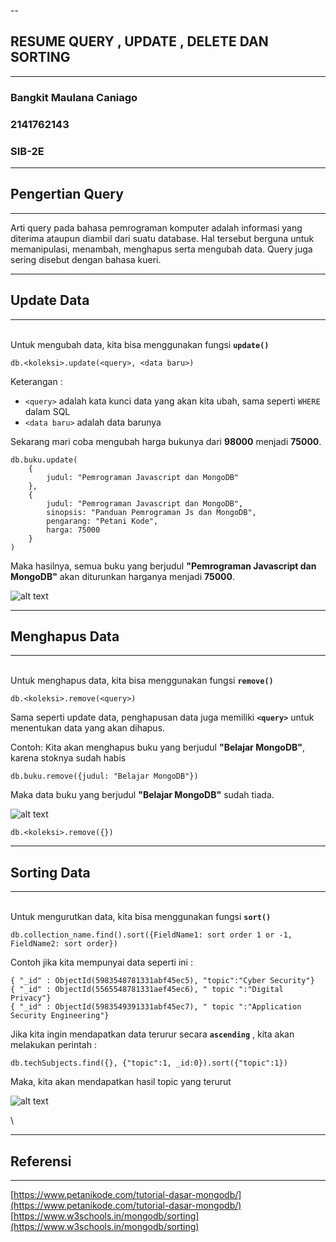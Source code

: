 --
## RESUME QUERY , UPDATE , DELETE DAN SORTING
---

### Bangkit Maulana Caniago
### 2141762143
### SIB-2E


---
## **Pengertian Query**
---

Arti query pada bahasa pemrograman komputer adalah informasi yang diterima ataupun diambil dari suatu database. Hal tersebut berguna untuk memanipulasi, menambah, menghapus serta mengubah data. Query juga sering disebut dengan bahasa kueri.

---
## **Update Data**
---
\
Untuk mengubah data, kita bisa menggunakan fungsi **`update()`**

``` 
db.<koleksi>.update(<query>, <data baru>) 
```

Keterangan :
- `<query>` adalah kata kunci data yang akan kita ubah, sama seperti `WHERE` dalam SQL
- `<data baru>` adalah data barunya 

Sekarang mari coba mengubah harga bukunya dari **98000** menjadi **75000**.

```
db.buku.update(
    {
        judul: "Pemrograman Javascript dan MongoDB"
    },
    {
        judul: "Pemrograman Javascript dan MongoDB",
        sinopsis: "Panduan Pemrograman Js dan MongoDB",
        pengarang: "Petani Kode",
        harga: 75000
    }
)
```

Maka hasilnya, semua buku yang berjudul **"Pemrograman Javascript dan MongoDB"** akan diturunkan harganya menjadi **75000**.

![alt text](https://www.petanikode.com/img/mongodb/update-data.png)



---
## **Menghapus Data**
---
\
Untuk menghapus data, kita bisa menggunakan fungsi **`remove()`**

``` 
db.<koleksi>.remove(<query>) 
```

Sama seperti update data, penghapusan data juga memiliki **`<query>`** untuk menentukan data yang akan dihapus.

Contoh:
Kita akan menghapus buku yang berjudul **"Belajar MongoDB"**, karena stoknya sudah habis 

```
db.buku.remove({judul: "Belajar MongoDB"})
```

Maka data buku yang berjudul **"Belajar MongoDB"** sudah tiada.

![alt text](https://www.petanikode.com/img/mongodb/hapus-data.png)

``` 
db.<koleksi>.remove({}) 
```

---
## **Sorting Data**
---
\
Untuk mengurutkan data, kita bisa menggunakan fungsi **`sort()`**

``` 
db.collection_name.find().sort({FieldName1: sort order 1 or -1, FieldName2: sort order})
```
Contoh jika kita mempunyai data seperti ini :
```
{ "_id" : ObjectId(5983548781331abf45ec5), "topic":"Cyber Security"}
{ "_id" : ObjectId(5565548781331aef45ec6), " topic ":"Digital Privacy"}
{ "_id" : ObjectId(5983549391331abf45ec7), " topic ":"Application Security Engineering"}
```

Jika kita ingin mendapatkan data terurur secara **`ascending`** , kita akan melakukan perintah :

```
db.techSubjects.find({}, {"topic":1, _id:0}).sort({"topic":1})
```
Maka, kita akan mendapatkan hasil topic yang terurut

![alt text](https://www.w3schools.in/wp-content/uploads/2019/06/sort-method-MongoDB.jpg?ezimgfmt=rs:531x94/rscb18/ng:webp/ngcb18)

\

---
## Referensi
---

[https://www.petanikode.com/tutorial-dasar-mongodb/](https://www.petanikode.com/tutorial-dasar-mongodb/)
[https://www.w3schools.in/mongodb/sorting](https://www.w3schools.in/mongodb/sorting)